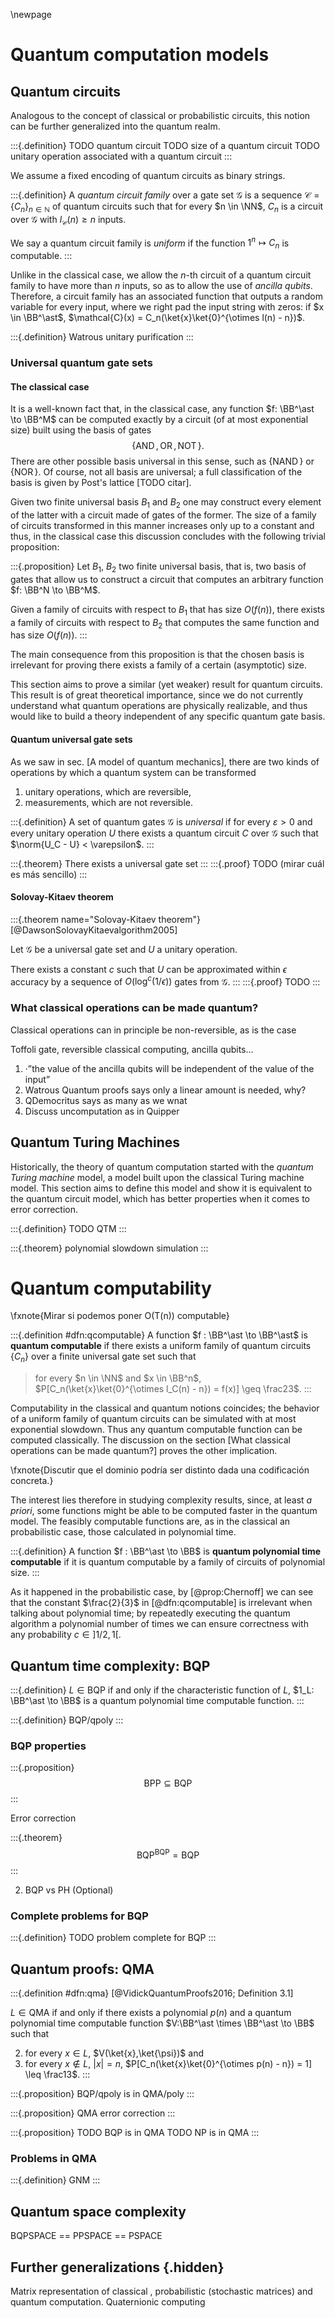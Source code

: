 \newpage
  
# Quantum computation models

## Quantum circuits

Analogous to the concept of classical or probabilistic circuits, this notion can be further generalized into the quantum realm.

:::{.definition}
TODO quantum circuit
TODO size of a quantum circuit
TODO unitary operation associated with a quantum circuit
:::


We assume a fixed encoding of quantum circuits as binary strings.

:::{.definition}
A *quantum circuit family* over a gate set $\mathcal{G}$ is a sequence $\mathcal{C} = \{C_n\}_{n \in \mathbb{N}}$ of quantum circuits such that for every $n \in \NN$, $C_n$ is a circuit over $\mathcal{G}$ with $l_{\mathcal{C}}(n) \geq n$ inputs.

We say a quantum circuit family is *uniform* if the function $1^n \mapsto C_n$ is computable.
:::

Unlike in the classical case, we allow the $n$-th circuit of a quantum circuit family to have more than $n$ inputs,
so as to allow the use of *ancilla qubits*. Therefore, a circuit family has an associated function that outputs a random variable for every input, where we right pad the input string with zeros:
if $x \in \BB^\ast$, $\mathcal{C}(x) = C_n(\ket{x}\ket{0}^{\otimes l(n) - n})$.


:::{.definition}
Watrous unitary purification
:::

### Universal quantum gate sets

#### The classical case

It is a well-known fact that, in the classical case, any function $f: \BB^\ast \to \BB^M$ can be computed exactly by a circuit (of at most exponential size) built using the basis of gates $$\{\operatorname{AND}, \operatorname{OR}, \operatorname{NOT}\}.$$
There are other possible basis universal in this sense, such as $\{\operatorname{NAND}\}$ or $\{\operatorname{NOR}\}$. Of course, not all basis are universal; a full classification of the basis is given by Post's lattice [TODO citar].

Given two finite universal basis $B_1$ and $B_2$ one may construct every element of the latter with a circuit made of gates of the former. 
The size of a family of circuits transformed in this manner increases only up to a constant and thus, in the classical case this discussion concludes with the following trivial proposition:

:::{.proposition}
Let $B_1$, $B_2$ two finite universal basis, that is, two basis of gates that allow us to construct a circuit that computes an arbitrary function $f: \BB^N \to \BB^M$.

Given a family of circuits with respect to $B_1$ that has size $O(f(n))$, there exists a family of circuits with respect to $B_2$ that computes the same function and has size $O(f(n))$.
:::

The main consequence from this proposition is that the chosen basis is irrelevant for proving there exists a family of a certain (asymptotic) size. 

This section aims to prove a similar (yet weaker) result for quantum circuits.
This result is of great theoretical importance, since we do not currently understand what quantum operations are physically realizable, and thus would like to build a theory independent of any specific quantum gate basis. 

#### Quantum universal gate sets

As we saw in sec. [A model of quantum mechanics], there are two kinds of operations by which a quantum system can be transformed

1. unitary operations, which are reversible,
2. measurements, which are not reversible.


:::{.definition}
A set of quantum gates $\mathcal{G}$ is *universal* if for every $\varepsilon > 0$ and every unitary operation $U$ there exists a quantum circuit $C$ over $\mathcal{G}$ such that $\norm{U_C - U} < \varepsilon$.
:::

:::{.theorem}
There exists a universal gate set
:::
:::{.proof}
TODO (mirar cuál es más sencillo)
:::

#### Solovay-Kitaev theorem

:::{.theorem name="Solovay-Kitaev theorem"} 
[@DawsonSolovayKitaevalgorithm2005]

Let $\mathcal{G}$ be a universal gate set and $U$ a unitary operation.

There exists a constant $c$ such that $U$ can be approximated within $\epsilon$ accuracy by a sequence of $O(\log^c(1/\epsilon))$ gates from $\mathcal{G}$.
:::
:::{.proof}
TODO
:::

### What classical operations can be made quantum?

Classical operations can in principle be non-reversible, as is the case 

Toffoli gate, reversible classical computing, ancilla qubits...

1. ·”the value of the ancilla qubits will be independent of the value of the input”
2. Watrous Quantum proofs says only a linear amount is needed, why?
3. QDemocritus says as many as we wnat
3. Discuss uncomputation as in Quipper


## Quantum Turing Machines

Historically, the theory of quantum computation started with the *quantum Turing machine* model, a model built upon the classical Turing machine model. This section aims to define this model and show it is equivalent to the quantum circuit model, which has better properties when it comes to error correction.

:::{.definition}
TODO QTM
:::

:::{.theorem}
polynomial slowdown simulation
:::




# Quantum computability


\fxnote{Mirar si podemos poner O(T(n)) computable}

:::{.definition #dfn:qcomputable}
A function $f : \BB^\ast \to \BB^\ast$ is **quantum computable** if there exists 
a uniform family of quantum circuits $\{C_n\}$ over a finite universal gate set such that 

> for every $n \in \NN$ and $x \in \BB^n$, $P[C_n(\ket{x}\ket{0}^{\otimes l_C(n) - n}) = f(x)] \geq \frac23$.
:::

Computability in the classical and quantum notions coincides; the behavior of a uniform family of quantum circuits can be simulated with at most exponential slowdown. Thus any quantum computable function can be computed classically.
The discussion on the section [What classical operations can be made quantum?] proves the other implication.

\fxnote{Discutir que el dominio podría ser distinto dada una codificación concreta.}

The interest lies therefore in studying complexity results, since, at least *a priori*, some functions might be able to be computed faster in the quantum model. 
The feasibly computable functions are, as in the classical an probabilistic case, those calculated in polynomial time.

:::{.definition}
A function $f : \BB^\ast \to \BB$ is **quantum polynomial time computable** if it is quantum computable by a family of circuits of polynomial size.
:::

As it happened in the probabilistic case, by [@prop:Chernoff] we can see that the constant $\frac{2}{3}$ in [@dfn:qcomputable] is irrelevant when talking about polynomial time; by repeatedly executing the quantum algorithm a polynomial number of times we can ensure correctness with any probability $c \in ]1/2,1[$. 

## Quantum time complexity: BQP

:::{.definition}
$L \in \mathsf{BQP}$ if and only if the characteristic function of $L$, $1_L: \BB^\ast \to \BB$ is a quantum polynomial time computable function.
:::

:::{.definition}
BQP/qpoly
:::

### BQP properties

:::{.proposition}
$$\mathsf{BPP} \subseteq \mathsf{BQP}$$
:::

Error correction

:::{.theorem}
$$\mathsf{BQP}^\mathsf{BQP} = \mathsf{BQP}$$
:::


2. BQP vs PH (Optional)
### Complete problems for BQP

:::{.definition}
TODO problem complete for BQP
:::


## Quantum proofs: QMA

:::{.definition #dfn:qma} 
[@VidickQuantumProofs2016; Definition 3.1]

$L \in \mathsf{QMA}$ if and only if there exists 
a polynomial $p(n)$ and
a quantum polynomial time computable function $V:\BB^\ast \times \BB^\ast \to \BB$ such that

2. for every $x \in L$, $V(\ket{x},\ket{\psi})$ and
3. for every $x \notin L$, $|x| = n$, $P[C_n(\ket{x}\ket{0}^{\otimes p(n) - n}) = 1] \leq \frac13$.
:::

:::{.proposition}
BQP/qpoly is in QMA/poly 
:::

:::{.proposition}
QMA error correction
:::

:::{.proposition}
TODO BQP is in QMA
TODO NP is in QMA
:::

  
### Problems in QMA

:::{.definition}
GNM
:::

## Quantum space complexity

BQPSPACE == PPSPACE == PSPACE


## Further generalizations {.hidden}

Matrix representation of classical , probabilistic (stochastic matrices) and quantum computation.
Quaternionic computing
